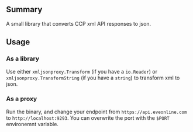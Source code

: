## Summary

A small library that converts CCP xml API responses to json.

## Usage

### As a library

Use either `xmljsonproxy.Transform` (if you have a `io.Reader`) or `xmljsonproxy.TransformString` (if you have a `string`) to transform xml to json.

### As a proxy

Run the binary, and change your endpoint from `https://api.eveonline.com` to `http://localhost:9293`. You can overwrite the port with the `$PORT` environemnt variable.